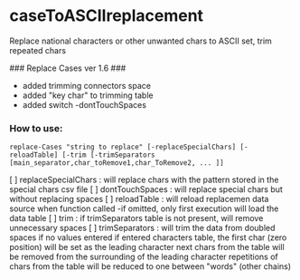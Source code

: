 # caseToASCIIreplacement
Replace national characters or other unwanted chars to ASCII set, trim repeated chars

#\#\# Replace Cases ver 1.6 \#\##

 + added trimming connectors space
 + added "key char" to trimming table
 + added switch -dontTouchSpaces
 
### How to use:
   `replace-Cases "string to replace" [-replaceSpecialChars] [-reloadTable] [-trim [-trimSeparators [main_separator,char_toRemove1,char_ToRemove2, ... ]]`

 [ ] replaceSpecialChars : will replace chars with the pattern stored in the special chars csv file
 [ ] dontTouchSpaces : will replace special chars but without replacing spaces
 [ ] reloadTable : will reload replacemen data source when function called
				-if omitted, only first execution will load the data table
 [ ] trim : if trimSeparators table is not present, will remove unnecessary spaces
 [ ] trimSeparators : will trim the data from doubled spaces if no values entered
					if entered characters table, the first char (zero position) will be set as the leading character
					next chars from the table will be removed from the surrounding of the leading character
					repetitions of chars from the table will be reduced to one between "words" (other chains)
 
